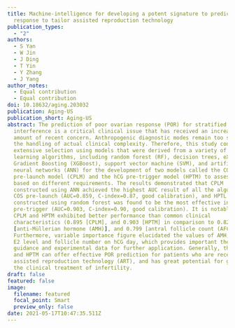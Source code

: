 ```yaml
---
title: Machine-intelligence for developing a potent signature to predict ovarian
  response to tailor assisted reproduction technology
publication_types:
  - "2"
authors:
  - S Yan
  - W Jin
  - J Ding
  - T Yin
  - Y Zhang
  - J Yang
author_notes:
  - Equal contribution
  - Equal contribution
doi: 10.18632/aging.203032
publication: Aging-US
publication_short: Aging-US
abstract: The prediction of poor ovarian response (POR) for stratified
  interference is a critical clinical issue that has received an increasing
  amount of recent concern. Anthropogenic diagnostic modes remain too simple for
  the handling of actual clinical complexity. Therefore, this study conducted
  extensive selection using models that were derived from a variety of machine
  learning algorithms, including random forest (RF), decision trees, eXtreme
  Gradient Boosting (XGBoost), support vector machine (SVM), and artificial
  neural networks (ANN) for the development of two models called the COS
  pre-launch model (CPLM) and the hCG pre-trigger model (HPTM) to assess POR
  based on different requirements. The results demonstrated that CPLM
  constructed using ANN achieved the highest AUC result of all the algorithms in
  COS pre-launch (AUC=0.859, C-index=0.87, good calibration), and HPTL
  constructed using random forest was found to be the most effective in hCG
  pre-trigger (AUC=0.903, C-index=0.90, good calibration). It is notable that
  CPLM and HPTM exhibited better performance than common clinical
  characteristics (0.895 [CPLM], and 0.903 [HPTM] in comparison to 0.824
  [anti-Müllerian hormone (AMH)], and 0.799 [antral follicle count (AFC)]).
  Furthermore, variable importance figure elucidated the values of AMH, AFC, and
  E2 level and follicle number on hCG day, which provides important theoretical
  guidance and experimental data for further application. Generally, the CPLM
  and HPTM can offer effective POR prediction for patients who are receiving
  assisted reproduction technology (ART), and has great potential for guiding
  the clinical treatment of infertility.
draft: false
featured: false
image:
  filename: featured
  focal_point: Smart
  preview_only: false
date: 2021-05-17T10:47:35.511Z
---
```

